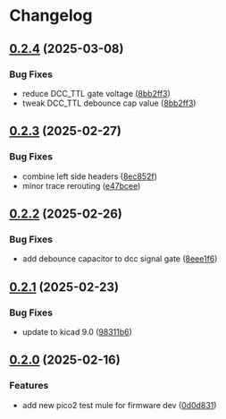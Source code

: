 # Changelog

## [0.2.4](https://github.com/mikesmitty/rp24-dcc-decoder/compare/pico2-test-mule-v0.2.3...pico2-test-mule-v0.2.4) (2025-03-08)


### Bug Fixes

* reduce DCC_TTL gate voltage ([8bb2ff3](https://github.com/mikesmitty/rp24-dcc-decoder/commit/8bb2ff398a00977e3ff73f020af28f2f82988a62))
* tweak DCC_TTL debounce cap value ([8bb2ff3](https://github.com/mikesmitty/rp24-dcc-decoder/commit/8bb2ff398a00977e3ff73f020af28f2f82988a62))

## [0.2.3](https://github.com/mikesmitty/rp24-dcc-decoder/compare/pico2-test-mule-v0.2.2...pico2-test-mule-v0.2.3) (2025-02-27)


### Bug Fixes

* combine left side headers ([8ec852f](https://github.com/mikesmitty/rp24-dcc-decoder/commit/8ec852fca5bbab5de6a5f5c44ad002712fa8c7b9))
* minor trace rerouting ([e47bcee](https://github.com/mikesmitty/rp24-dcc-decoder/commit/e47bceee5babf562b35d44f7a8becf1b144da8fe))

## [0.2.2](https://github.com/mikesmitty/rp24-dcc-decoder/compare/pico2-test-mule-v0.2.1...pico2-test-mule-v0.2.2) (2025-02-26)


### Bug Fixes

* add debounce capacitor to dcc signal gate ([8eee1f6](https://github.com/mikesmitty/rp24-dcc-decoder/commit/8eee1f6eb663765a5d2aa30e55fa527f804a481f))

## [0.2.1](https://github.com/mikesmitty/rp24-dcc-decoder/compare/pico2-test-mule-v0.2.0...pico2-test-mule-v0.2.1) (2025-02-23)


### Bug Fixes

* update to kicad 9.0 ([98311b6](https://github.com/mikesmitty/rp24-dcc-decoder/commit/98311b61241b5b43cae7abeaa5af38be45a82724))

## [0.2.0](https://github.com/mikesmitty/rp24-dcc-decoder/compare/pico2-test-mule-v0.1.0...pico2-test-mule-v0.2.0) (2025-02-16)


### Features

* add new pico2 test mule for firmware dev ([0d0d831](https://github.com/mikesmitty/rp24-dcc-decoder/commit/0d0d831cf1059fa60065890cc0ef8ffa47a683c0))
